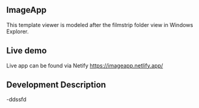 ## ImageApp
This template viewer is modeled after the filmstrip folder view in Windows Explorer.

## Live demo
Live app can be found via Netify https://imageapp.netlify.app/

## Development Description

-ddssfd
